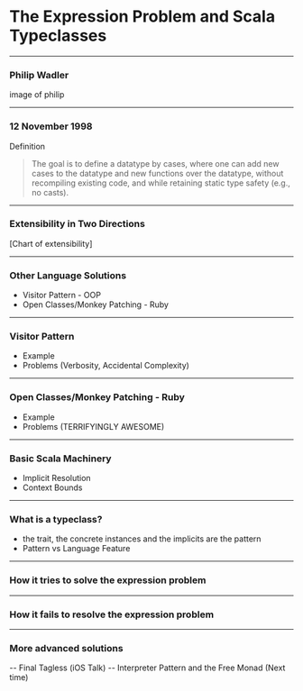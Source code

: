 # The Expression Problem and Scala Typeclasses 



---

### Philip Wadler

image of philip

---

### 12 November 1998

Definition
> The goal is to define a datatype by cases, where one can add new cases to the
> datatype and new functions over the datatype, without recompiling
> existing code, and while retaining static type safety (e.g., no
> casts).

---

### Extensibility in Two Directions

[Chart of extensibility]

---

### Other Language Solutions

- Visitor Pattern - OOP
- Open Classes/Monkey Patching - Ruby

---

### Visitor Pattern

- Example
- Problems (Verbosity, Accidental Complexity)

---

### Open Classes/Monkey Patching - Ruby

- Example
- Problems (TERRIFYINGLY AWESOME)

---

### Basic Scala Machinery

- Implicit Resolution
- Context Bounds

---

### What is a typeclass?

- the trait, the concrete instances and the implicits are the pattern
- Pattern vs Language Feature 

---

### How it tries to solve the expression problem

---

### How it fails to resolve the expression problem

---

### More advanced solutions

-- Final Tagless (iOS Talk)
-- Interpreter Pattern and the Free Monad (Next time)

